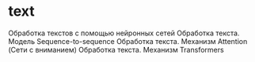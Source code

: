 # text
Обработка текстов с помощью нейронных сетей
Обработка текста. Модель Sequence-to-sequence
Обработка текста. Механизм Attention (Сети с вниманием)
Обработка текста. Механизм Transformers
